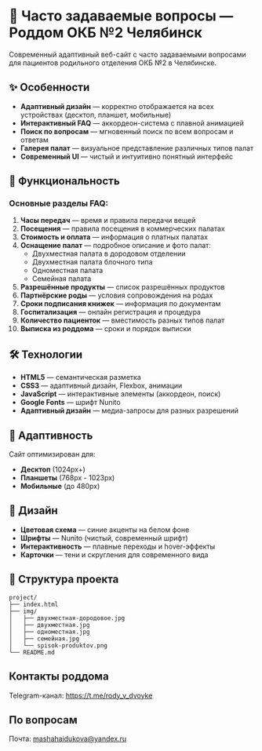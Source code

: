 # 🏥 Часто задаваемые вопросы — Роддом ОКБ №2 Челябинск

Современный адаптивный веб-сайт с часто задаваемыми вопросами для пациентов родильного отделения ОКБ №2 в Челябинске.

## ✨ Особенности

- **Адаптивный дизайн** — корректно отображается на всех устройствах (десктоп, планшет, мобильные)
- **Интерактивный FAQ** — аккордеон-система с плавной анимацией
- **Поиск по вопросам** — мгновенный поиск по всем вопросам и ответам
- **Галерея палат** — визуальное представление различных типов палат
- **Современный UI** — чистый и интуитивно понятный интерфейс

## 🚀 Функциональность

### Основные разделы FAQ:
1. **Часы передач** — время и правила передачи вещей
2. **Посещения** — правила посещения в коммерческих палатах
3. **Стоимость и оплата** — информация о платных палатах
4. **Оснащение палат** — подробное описание и фото палат:
   - Двухместная палата в дородовом отделении
   - Двухместная палата блочного типа
   - Одноместная палата
   - Семейная палата
5. **Разрешённые продукты** — список разрешённых продуктов
6. **Партнёрские роды** — условия сопровождения на родах
7. **Сроки подписания книжек** — информация по документам
8. **Госпитализация** — онлайн регистрация и процедура
9. **Количество пациенток** — вместимость разных типов палат
10. **Выписка из роддома** — сроки и порядок выписки

## 🛠 Технологии

- **HTML5** — семантическая разметка
- **CSS3** — адаптивный дизайн, Flexbox, анимации
- **JavaScript** — интерактивные элементы (аккордеон, поиск)
- **Google Fonts** — шрифт Nunito
- **Адаптивный дизайн** — медиа-запросы для разных разрешений

## 📱 Адаптивность

Сайт оптимизирован для:
- **Десктоп** (1024px+)
- **Планшеты** (768px - 1023px)
- **Мобильные** (до 480px)

## 🎨 Дизайн

- **Цветовая схема** — синие акценты на белом фоне
- **Шрифты** — Nunito (чистый, современный шрифт)
- **Интерактивность** — плавные переходы и hover-эффекты
- **Карточки** — тени и скругления для современного вида

## 📁 Структура проекта

```
project/
├── index.html
├── img/
│   ├── двухместная-дородовое.jpg
│   ├── двухместная.jpg
│   ├── одноместная.jpg
│   ├── семейная.jpg
│   └── spisok-produktov.png
└── README.md
```

## Контакты роддома
Telegram-канал: https://t.me/rody_v_dvoyke

## По вопросам
Почта: mashahaidukova@yandex.ru
